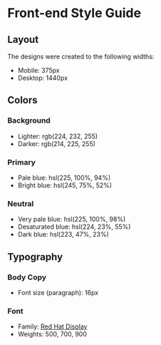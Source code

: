 # Front-end Style Guide

## Layout

The designs were created to the following widths:

- Mobile: 375px
- Desktop: 1440px

## Colors

### Background

- Lighter: rgb(224, 232, 255)
- Darker: rgb(214, 225, 255)

### Primary

- Pale blue: hsl(225, 100%, 94%)
- Bright blue: hsl(245, 75%, 52%)

### Neutral

- Very pale blue: hsl(225, 100%, 98%)
- Desaturated blue: hsl(224, 23%, 55%)
- Dark blue: hsl(223, 47%, 23%)

## Typography

### Body Copy

- Font size (paragraph): 16px

### Font

- Family: [Red Hat Display](https://fonts.google.com/specimen/Red+Hat+Display)
- Weights: 500, 700, 900
